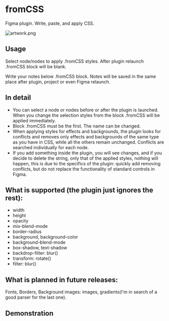 # fromCSS

Figma plugin. Write, paste, and apply CSS.

![artwork.png](https://i.imgur.com/UielVtc.png)

## Usage
Select node/nodes to apply .fromCSS styles. After plugin relaunch .fromCSS block will be blank.

Write your notes below .fromCSS block. Notes will be saved in the same place after plugin, project or even Figma relaunch.

## In detail
* You can select a node or nodes before or after the plugin is launched. When you change the selection styles from the block .fromCSS will be applied immediately.
* Block .fromCSS must be the first. The name can be changed.
* When applying styles for effects and backgrounds, the plugin looks for conflicts and removes only effects and backgrounds of the same type as you have in CSS, while all the others remain unchanged. Conflicts are searched individually for each node.
* If you add something inside the plugin, you will see changes, and if you decide to delete the string, only that of the applied styles, nothing will happen, this is due to the specifics of the plugin: quickly add removing conflicts, but do not replace the functionality of standard controls in Figma.

## What is supported (the plugin just ignores the rest):
* width
* height
* opacity
* mix-blend-mode
* border-radius
* background, background-color
* background-blend-mode
* box-shadow, text-shadow
* backdrop-filter: blur()
* transform: rotate()
* filter: blur()

## What is planned in future releases:
Fonts, Borders, Background images: images, gradients(I'm in search of a good parser for the last one).

## Demonstration
